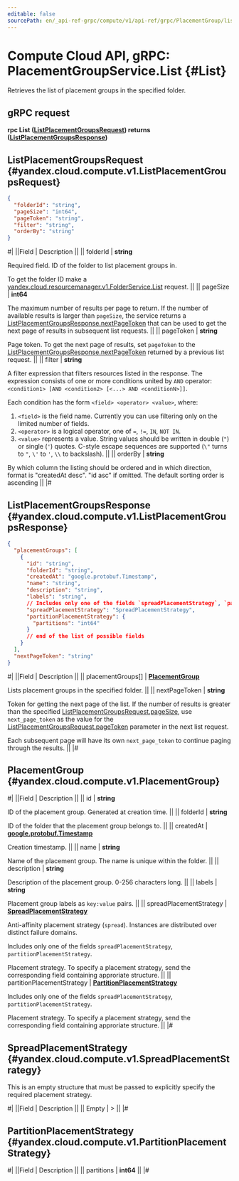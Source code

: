 ```yaml
---
editable: false
sourcePath: en/_api-ref-grpc/compute/v1/api-ref/grpc/PlacementGroup/list.md
---
```


# Compute Cloud API, gRPC: PlacementGroupService.List {#List}

Retrieves the list of placement groups in the specified folder.

## gRPC request

**rpc List ([ListPlacementGroupsRequest](#yandex.cloud.compute.v1.ListPlacementGroupsRequest)) returns ([ListPlacementGroupsResponse](#yandex.cloud.compute.v1.ListPlacementGroupsResponse))**

## ListPlacementGroupsRequest {#yandex.cloud.compute.v1.ListPlacementGroupsRequest}

```json
{
  "folderId": "string",
  "pageSize": "int64",
  "pageToken": "string",
  "filter": "string",
  "orderBy": "string"
}
```

#|
||Field | Description ||
|| folderId | **string**

Required field. ID of the folder to list placement groups in.

To get the folder ID make a [yandex.cloud.resourcemanager.v1.FolderService.List](/docs/resource-manager/api-ref/grpc/Folder/list#List) request. ||
|| pageSize | **int64**

The maximum number of results per page to return. If the number of available
results is larger than `pageSize`,
the service returns a [ListPlacementGroupsResponse.nextPageToken](#yandex.cloud.compute.v1.ListPlacementGroupsResponse)
that can be used to get the next page of results in subsequent list requests. ||
|| pageToken | **string**

Page token. To get the next page of results,
set `pageToken` to the [ListPlacementGroupsResponse.nextPageToken](#yandex.cloud.compute.v1.ListPlacementGroupsResponse)
returned by a previous list request. ||
|| filter | **string**

A filter expression that filters resources listed in the response.
The expression consists of one or more conditions united by `AND` operator: `<condition1> [AND <condition2> [<...> AND <conditionN>]]`.

Each condition has the form `<field> <operator> <value>`, where:
1. `<field>` is the field name. Currently you can use filtering only on the limited number of fields.
2. `<operator>` is a logical operator, one of `=`, `!=`, `IN`, `NOT IN`.
3. `<value>` represents a value.
String values should be written in double (`"`) or single (`'`) quotes. C-style escape sequences are supported (`\"` turns to `"`, `\'` to `'`, `\\` to backslash). ||
|| orderBy | **string**

By which column the listing should be ordered and in which direction,
format is "createdAt desc". "id asc" if omitted.
The default sorting order is ascending ||
|#

## ListPlacementGroupsResponse {#yandex.cloud.compute.v1.ListPlacementGroupsResponse}

```json
{
  "placementGroups": [
    {
      "id": "string",
      "folderId": "string",
      "createdAt": "google.protobuf.Timestamp",
      "name": "string",
      "description": "string",
      "labels": "string",
      // Includes only one of the fields `spreadPlacementStrategy`, `partitionPlacementStrategy`
      "spreadPlacementStrategy": "SpreadPlacementStrategy",
      "partitionPlacementStrategy": {
        "partitions": "int64"
      }
      // end of the list of possible fields
    }
  ],
  "nextPageToken": "string"
}
```

#|
||Field | Description ||
|| placementGroups[] | **[PlacementGroup](#yandex.cloud.compute.v1.PlacementGroup)**

Lists placement groups in the specified folder. ||
|| nextPageToken | **string**

Token for getting the next page of the list. If the number of results is greater than
the specified [ListPlacementGroupsRequest.pageSize](#yandex.cloud.compute.v1.ListPlacementGroupsRequest), use `next_page_token` as the value
for the [ListPlacementGroupsRequest.pageToken](#yandex.cloud.compute.v1.ListPlacementGroupsRequest) parameter in the next list request.

Each subsequent page will have its own `next_page_token` to continue paging through the results. ||
|#

## PlacementGroup {#yandex.cloud.compute.v1.PlacementGroup}

#|
||Field | Description ||
|| id | **string**

ID of the placement group. Generated at creation time. ||
|| folderId | **string**

ID of the folder that the placement group belongs to. ||
|| createdAt | **[google.protobuf.Timestamp](https://developers.google.com/protocol-buffers/docs/reference/google.protobuf#timestamp)**

Creation timestamp. ||
|| name | **string**

Name of the placement group.
The name is unique within the folder. ||
|| description | **string**

Description of the placement group. 0-256 characters long. ||
|| labels | **string**

Placement group labels as `key:value` pairs. ||
|| spreadPlacementStrategy | **[SpreadPlacementStrategy](#yandex.cloud.compute.v1.SpreadPlacementStrategy)**

Anti-affinity placement strategy (`spread`). Instances are distributed
over distinct failure domains.

Includes only one of the fields `spreadPlacementStrategy`, `partitionPlacementStrategy`.

Placement strategy. To specify a placement strategy, send the corresponding
field containing approriate structure. ||
|| partitionPlacementStrategy | **[PartitionPlacementStrategy](#yandex.cloud.compute.v1.PartitionPlacementStrategy)**

Includes only one of the fields `spreadPlacementStrategy`, `partitionPlacementStrategy`.

Placement strategy. To specify a placement strategy, send the corresponding
field containing approriate structure. ||
|#

## SpreadPlacementStrategy {#yandex.cloud.compute.v1.SpreadPlacementStrategy}

This is an empty structure that must be passed to explicitly
specify the required placement strategy.

#|
||Field | Description ||
|| Empty | > ||
|#

## PartitionPlacementStrategy {#yandex.cloud.compute.v1.PartitionPlacementStrategy}

#|
||Field | Description ||
|| partitions | **int64** ||
|#